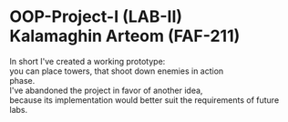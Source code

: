 # OOP-Project-I (LAB-II)<br>Kalamaghin Arteom (FAF-211)
In short I've created a working prototype:<br>
you can place towers, that shoot down enemies in action<br>
phase.<br>
I've abandoned the project in favor of another idea,<br> 
because its implementation would better suit the requirements of future labs.
